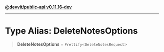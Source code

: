 [**@devvit/public-api v0.11.16-dev**](../../README.md)

---

# Type Alias: DeleteNotesOptions

> **DeleteNotesOptions** = `Prettify`\<`DeleteNotesRequest`\>
